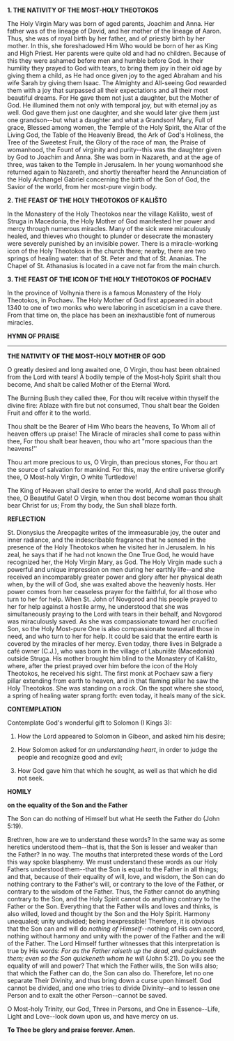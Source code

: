 
**1. THE NATIVITY OF THE MOST-HOLY THEOTOKOS**

The Holy Virgin Mary was born of aged parents, Joachim and Anna. Her father was of the lineage of David, and her mother of the lineage of Aaron. Thus, she was of royal birth by her father, and of priestly birth by her mother. In this, she foreshadowed Him Who would be born of her as King and High Priest. Her parents were quite old and had no children. Because of this they were ashamed before men and humble before God. In their humility they prayed to God with tears, to bring them joy in their old age by giving them a child, as He had once given joy to the aged Abraham and his wife Sarah by giving them Isaac. The Almighty and All-seeing God rewarded them with a joy that surpassed all their expectations and all their most beautiful dreams. For He gave them not just a daughter, but the Mother of God. He illumined them not only with temporal joy, but with eternal joy as well. God gave them just one daughter, and she would later give them just one grandson--but what a daughter and what a Grandson! Mary, Full of grace, Blessed among women, the Temple of the Holy Spirit, the Altar of the Living God, the Table of the Heavenly Bread, the Ark of God's Holiness, the Tree of the Sweetest Fruit, the Glory of the race of man, the Praise of womanhood, the Fount of virginity and purity--this was the daughter given by God to Joachim and Anna. She was born in Nazareth, and at the age of three, was taken to the Temple in Jerusalem. In her young womanhood she returned again to Nazareth, and shortly thereafter heard the Annunciation of the Holy Archangel Gabriel concerning the birth of the Son of God, the Savior of the world, from her most-pure virgin body.

**2. THE FEAST OF THE HOLY THEOTOKOS OF KALIŠTO**

In the Monastery of the Holy Theotokos near the village Kališto, west of Struga in Macedonia, the Holy Mother of God manifested her power and mercy through numerous miracles. Many of the sick were miraculously healed, and thieves who thought to plunder or desecrate the monastery were severely punished by an invisible power. There is a miracle-working icon of the Holy Theotokos in the church there; nearby, there are two springs of healing water: that of St. Peter and that of St. Ananias. The Chapel of St. Athanasius is located in a cave not far from the main church.

**3. THE FEAST OF THE ICON OF THE HOLY THEOTOKOS OF POCHAEV**

In the province of Volhynia there is a famous Monastery of the Holy Theotokos, in Pochaev. The Holy Mother of God first appeared in about 1340 to one of two monks who were laboring in asceticism in a cave there. From that time on, the place has been an inexhaustible font of numerous miracles.



**HYMN OF PRAISE**
****

**THE NATIVITY OF THE MOST-HOLY MOTHER OF GOD**

O greatly desired and long awaited one,
O Virgin, thou hast been obtained from the Lord with tears!
A bodily temple of the Most-holy Spirit shalt thou become,
And shalt be called Mother of the Eternal Word.

The Burning Bush they called thee,
For thou wilt receive within thyself the divine fire:
Ablaze with fire but not consumed,
Thou shalt bear the Golden Fruit and offer it to the world.

Thou shalt be the Bearer of Him Who bears the heavens,
To Whom all of heaven offers up praise!
The Miracle of miracles shall come to pass within thee,
For thou shalt bear heaven, thou who art "more spacious than the heavens!''

Thou art more precious to us, O Virgin, than precious stones,
For thou art the source of salvation for mankind.
For this, may the entire universe glorify thee,
O Most-holy Virgin, O white Turtledove!

The King of Heaven shall desire to enter the world,
And shall pass through thee, O Beautiful Gate!
O Virgin, when thou dost become woman thou shalt bear Christ for us;
From thy body, the Sun shall blaze forth.

**REFLECTION**


St. Dionysius the Areopagite writes of the immeasurable joy, the outer and inner radiance, and the indescribable fragrance that he sensed in the presence of the Holy Theotokos when he visited her in Jerusalem. In his zeal, he says that if he had not known the One True God, he would have recognized her, the Holy Virgin Mary, as God. The Holy Virgin made such a powerful and unique impression on men during her earthly life--and she received an incomparably greater power and glory after her physical death when, by the will of God, she was exalted above the heavenly hosts. Her power comes from her ceaseless prayer for the faithful, for all those who turn to her for help. When St. John of Novgorod and his people prayed to her for help against a hostile army, he understood that she was simultaneously praying to the Lord with tears in their behalf, and Novgorod was miraculously saved. As she was compassionate toward her crucified Son, so the Holy Most-pure One is also compassionate toward all those in need, and who turn to her for help. It could be said that the entire earth is covered by the miracles of her mercy. Even today, there lives in Belgrade a café owner (C.J.), who was born in the village of Labunište (Macedonia) outside Struga. His mother brought him blind to the Monastery of Kališto, where, after the priest prayed over him before the icon of the Holy Theotokos, he received his sight. The first monk at Pochaev saw a fiery pillar extending from earth to heaven, and in that flaming pillar he saw the Holy Theotokos. She was standing on a rock. On the spot where she stood, a spring of healing water sprang forth: even today, it heals many of the sick.



**CONTEMPLATION**

Contemplate God's wonderful gift to Solomon (I Kings 3):

1.  How the Lord appeared to Solomon in Gibeon, and asked him his desire;

1.  How Solomon asked for *an understanding heart*, in order to judge the people and recognize good and evil;

1.  How God gave him that which he sought, as well as that which he did not seek.



**HOMILY**


**on the equality of the Son and the Father**


The Son can do nothing of Himself but what He seeth the Father do (John 5:19).

Brethren, how are we to understand these words? In the same way as some heretics understood them--that is, that the Son is lesser and weaker than the Father? In no way. The mouths that interpreted these words of the Lord this way spoke blasphemy. We must understand these words as our Holy Fathers understood them--that the Son is equal to the Father in all things; and that, because of their equality of will, love, and wisdom, the Son can do nothing contrary to the Father's will, or contrary to the love of the Father, or contrary to the wisdom of the Father. Thus, the Father cannot do anything contrary to the Son, and the Holy Spirit cannot do anything contrary to the Father or the Son. Everything that the Father wills and loves and thinks, is also willed, loved and thought by the Son and the Holy Spirit. Harmony unequaled; unity undivided; being inexpressible! Therefore, it is obvious that the Son can and will do *nothing of Himself*--nothing of His own accord, nothing without harmony and unity with the power of the Father and the will of the Father. The Lord Himself further witnesses that this interpretation is true by His words: *For as the Father raiseth up the dead, and quickeneth them; even so the Son quickeneth whom he will* (John 5:21). Do you see the equality of will and power? That which the Father wills, the Son wills also; that which the Father can do, the Son can also do. Therefore, let no one separate Their Divinity, and thus bring down a curse upon himself. God cannot be divided, and one who tries to divide Divinity--and to lessen one Person and to exalt the other Person--cannot be saved.

O Most-holy Trinity, our God, Three in Persons, and One in Essence--Life, Light and Love--look down upon us, and have mercy on us.

**To Thee be glory and praise forever. Amen.**
